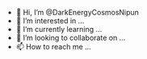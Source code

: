 - 👋 Hi, I’m @DarkEnergyCosmosNipun
- 👀 I’m interested in ...
- 🌱 I’m currently learning ...
- 💞️ I’m looking to collaborate on ...
- 📫 How to reach me ...

<!---
DarkEnergyCosmosNipun/DarkEnergyCosmosNipun is a ✨ special ✨ repository because its `README.md` (this file) appears on your GitHub profile.
You can click the Preview link to take a look at your changes.
--->
